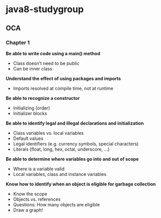 # java8-studygroup

## OCA

### Chapter 1
__Be able to write code using a main() method__
* Class doesn't need to be public
* Can be inner class

__Understand the effect of using packages and imports__
* Imports resolved at compile time, not at runtime

__Be able to recognize a constructor__
* Initializing (order)
* Initializer blocks

__Be able to identify legal and illegal declarations and initialization__
* Class variables vs. local variables
* Default values
* Legal identifiers (e.g. currency symbols, special characters)
* Literals (float, long, hex, octal, underscore, ...)

__Be able to determine where variables go into and out of scope__
* Where is a variable valid
* Local variables, class and instance variables

__Know how to identify when an object is eligible for garbage collection__
* Know the scope
* Objects vs. references
* Questions: How many objects are eligible
* Draw a graph!

